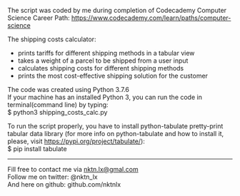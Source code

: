 The script was coded by me during completion of Codecademy Computer Science Career Path: https://www.codecademy.com/learn/paths/computer-science  


The shipping costs calculator:  
- prints tariffs for different shipping methods in a tabular view  
- takes a weight of a parcel to be shipped from a user input   
- calculates shipping costs for different shipping methods   
- prints the most cost-effective shipping solution for the customer  


The code was created using Python 3.7.6  
If your machine has an installed Python 3, you can run the code in terminal(command line) by typing:   
$ python3 shipping_costs_calc.py  

To run the script properly, you have to install python-tabulate pretty-print tabular data library (for more info on python-tabulate and how to install it, please, visit https://pypi.org/project/tabulate/):  
$ pip install tabulate  


--------------------------------------------
Fill free to contact me via nktn.lx@gmal.com  
Follow me on twitter: @nktn_lx  
And here on github: github.com/nktnlx  